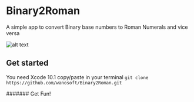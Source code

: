 # Binary2Roman
A simple app to convert Binary base numbers to Roman Numerals and vice versa

![alt text](https://github.com/wanosoft/Binary2Roman/launch.png "Example")

## Get started
You need Xcode 10.1
copy/paste in your terminal `git clone https://github.com/wanosoft/Binary2Roman.git`

####### Get Fun!

